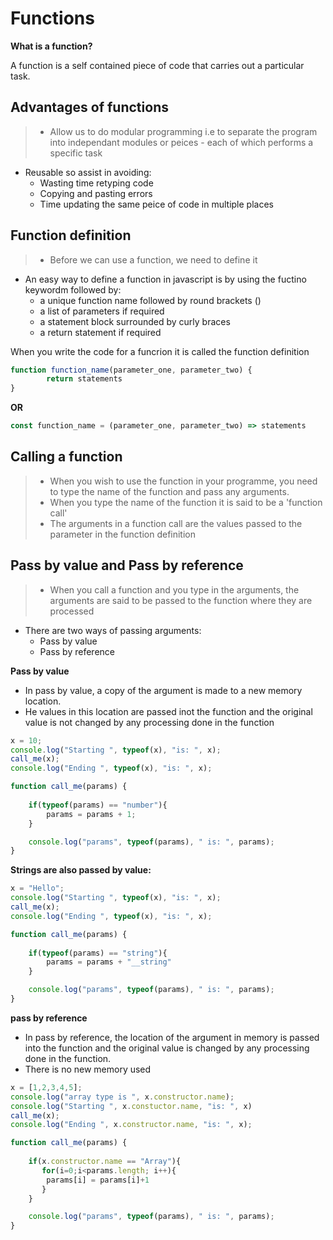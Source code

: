 # Functions

**What is a function?**

A function is a self contained piece of code that carries out a particular task.

## Advantages of functions
> * Allow us to do modular programming i.e to separate the program into independant modules or peices - each of which performs a specific task
* Reusable so assist in avoiding:
    * Wasting time retyping code
    * Copying and pasting errors
    * Time updating the same peice of code in multiple places

## Function definition
> * Before we can use a function, we need to define it
* An easy way to define a function in javascript is by using the fuctino keywordm followed by:
    * a unique function name followed by round brackets ()
    * a list of parameters if required
    * a statement block surrounded by curly braces
    * a return statement if required

When you write the code for a funcrion it is called the function definition
```js
function function_name(parameter_one, parameter_two) {
        return statements
}
```

**OR**
```js
const function_name = (parameter_one, parameter_two) => statements
```

## Calling a function
> * When you wish to use the function in your programme, you need to type the name of the function and pass any arguments.
> * When you type the name of the function it is said to be a 'function call'
> * The arguments in a function call are the values passed to the parameter in the function definition

## Pass by value and Pass by reference
> * When you call a function and you type in the arguments, the arguments are said to be passed to the function where they are processed
* There are two ways of passing arguments:
    * Pass by value
    * Pass by reference

**Pass by value**
* In pass by value, a copy of the argument is made to a new memory location.
* He values in this location are passed inot the function and the original value is not changed by any processing done in the function

```js
x = 10;
console.log("Starting ", typeof(x), "is: ", x);
call_me(x);
console.log("Ending ", typeof(x), "is: ", x);

function call_me(params) {
    
    if(typeof(params) == "number"){
        params = params + 1;
    }

    console.log("params", typeof(params), " is: ", params);
}
```

**Strings are also passed by value:**

```js
x = "Hello";
console.log("Starting ", typeof(x), "is: ", x);
call_me(x);
console.log("Ending ", typeof(x), "is: ", x);

function call_me(params) {
    
    if(typeof(params) == "string"){
        params = params + "__string"
    }

    console.log("params", typeof(params), " is: ", params);
}
```

**pass by reference**
* In pass by reference, the location of the argument in memory is passed into the function and the original value is changed by any processing done in the function.
* There is no new memory used

```js
x = [1,2,3,4,5];
console.log("array type is ", x.constructor.name);
console.log("Starting ", x.constuctor.name, "is: ", x)
call_me(x);
console.log("Ending ", x.constructor.name, "is: ", x);

function call_me(params) {
    
    if(x.constructor.name == "Array"){
       for(i=0;i<params.length; i++){
        params[i] = params[i]+1
       }
    }

    console.log("params", typeof(params), " is: ", params);
}
```